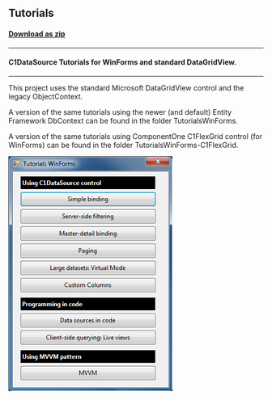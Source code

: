 ## Tutorials
#### [Download as zip](https://grapecity.github.io/DownGit/#/home?url=https://github.com/GrapeCity/ComponentOne-WinForms-Samples/tree/master/NetFramework\DataSource\VB\TutorialsWinFormsObjectContext)
____
#### C1DataSource Tutorials for WinForms and standard DataGridView.
____
This project uses the standard Microsoft DataGridView control and the legacy ObjectContext.

A version of the same tutorials using the newer (and default) Entity Framework DbContext can be found in the folder TutorialsWinForms.

A version of the same tutorials using ComponentOne C1FlexGrid control (for WinForms) can be found in the folder TutorialsWinForms-C1FlexGrid.

![screenshot](screenshot.png)
